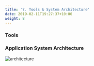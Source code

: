 ```yaml
---
title: '7. Tools & System Architecture'
date: 2019-02-11T19:27:37+10:00
weight: 8
---
```


### Tools

### Application System Architecture

![architecture](architecture.png)
